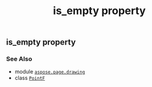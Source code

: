 ﻿---
title: is_empty property
second_title: Aspose.Page for Python via .NET API References
description: 
type: docs
weight: 50
url: /python-net/aspose.page.drawing/pointf/is_empty/
is_root: false
---

## is_empty property


### See Also
* module [`aspose.page.drawing`](../../)
* class [`PointF`](/page/python-net/aspose.page.drawing/pointf)
